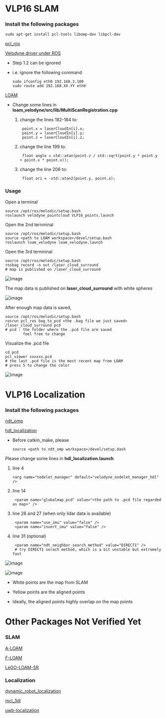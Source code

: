 # VLP16 SLAM

### Install the following packages

    sudo apt-get install pcl-tools libomp-dev libpcl-dev
    
[pcl_ros](http://wiki.ros.org/pcl_ros)

[Velodyne driver under ROS](http://wiki.ros.org/velodyne/Tutorials/Getting%20Started%20with%20the%20Velodyne%20VLP16) 

* Step 1.2 can be ignored
* i.e. ignore the following command
    
      sudo ifconfig eth0 192.168.3.100
      sudo route add 192.168.XX.YY eth0
      
 
 [LOAM](https://github.com/laboshinl/loam_velodyne) 
 
 * Change some lines in **loam_velodyne/src/lib/MultiScanRegistration.cpp**
    1. change the lines 182-184 to:
        
            point.x = laserCloudIn[i].x;
            point.y = laserCloudIn[i].y;
            point.z = laserCloudIn[i].z;
       
    2. change the line 199 to:
    
            float angle = std::atan(point.z / std::sqrt(point.y * point.y + point.x * point.x));
 
    3. change the line 206 to:
    
            float ori = -std::atan2(point.y, point.x);
            
          
### Usage

Open a terminal

    source /opt/ros/melodic/setup.bash
    roslaunch velodyne_pointcloud VLP16_points.launch
    
Open the 2nd ternminal

    source /opt/ros/melodic/setup.bash
    source <path to LOAM workspace>/devel/setup.bash
    roslaunch loam_velodyne loam_velodyne.launch 
  
Open the 3rd ternminal

    source /opt/ros/melodic/setup.bash
    rosbag record -o out /laser_cloud_surround
    # map is published on /laser_cloud_surround
    
![image](https://github.com/jeremylu0601/VLP16_SLAM/blob/master/images/slam_demo.gif)

The map data is published on **laser_cloud_surround** with white spheres

![image](https://github.com/jeremylu0601/VLP16_SLAM/blob/master/images/map_in_rviz.png)

After enough map data is saved,

    source /opt/ros/melodic/setup.bash
    rosrun pcl_ros bag_to_pcd <the .bag file we just saved> /laser_cloud_surround pcd
    # pcd : the folder where the .pcd file are saved 
            feel free to change

Visualize the .pcd file

    cd pcd
    pcl_viewer xxxxxx.pcd 
    # the last .pcd file is the most recent map from LOAM
    # press 5 to change the color

![image](https://github.com/jeremylu0601/VLP16_SLAM/blob/master/images/map_saved.png)

# VLP16 Localization

### Install the following packages

 [ndt_omp](https://github.com/koide3/ndt_omp)
 
 
 [hdl_localization](https://github.com/koide3/hdl_localization)
 
* Before catkin_make, please
    
      source <path to ndt_omp workspace>/devel/setup.dash

Please change some lines in **hdl_localization.launch**

1. line 4

       <arg name="nodelet_manager" default="velodyne_nodelet_manager_hdl" />

2. line 14

        <param name="globalmap_pcd" value="<the path to .pcd file regarded as map>" />
        

3. line 26 and 27 (when only lidar data is available)

        <param name="use_imu" value="false" /> 
        <param name="invert_imu" value="false" />
        
4. line 31 (optional)

        <param name="ndt_neighbor_search_method" value="DIRECT1" />
        # try DIRECT1 serach method, which is a bit unstable but extremely fast

![image](https://github.com/jeremylu0601/VLP16_SLAM/blob/master/demo_office.gif)

![image](https://github.com/jeremylu0601/VLP16_Packages/blob/master/images/demo_in_office.gif)
    
 * White points are the map from SLAM
 
 * Yellow points are the aligned points
 
 * Ideally, the aligned points highly overlap on the map points
 
 
# Other Packages Not Verified Yet

### SLAM

[A-LOAM](https://github.com/HKUST-Aerial-Robotics/A-LOAM)

[F-LOAM](https://github.com/wh200720041/floam)

[LeGO-LOAM-SR](https://github.com/eperdices/LeGO-LOAM-SR)

### Localization

[dynamic_robot_localization](https://github.com/carlosmccosta/dynamic_robot_localization)

[mcl_3dl](https://github.com/at-wat/mcl_3dl)

[uwb-localization](https://github.com/lijx10/uwb-localization)




